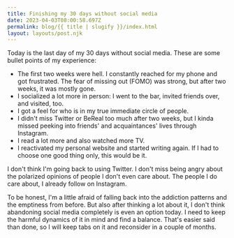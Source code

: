 ```yaml
---
title: Finishing my 30 days without social media
date: 2023-04-03T08:00:58.697Z
permalink: blog/{{ title | slugify }}/index.html
layout: layouts/post.njk
---
```


Today is the last day of my 30 days without social media. These are some bullet points of my experience:

<!-- more -->

- The first two weeks were hell. I constantly reached for my phone and got frustrated. The fear of missing out (FOMO) was strong, but after two weeks, it was mostly gone.
- I socialized a lot more in person: I went to the bar, invited friends over, and visited, too.
- I got a feel for who is in my true immediate circle of people.
- I didn't miss Twitter or BeReal too much after two weeks, but I kinda missed peeking into friends' and acquaintances' lives through Instagram.
- I read a lot more and also watched more TV.
- I reactivated my personal website and started writing again. If I had to choose one good thing only, this would be it.

I don't think I'm going back to using Twitter. I don't miss being angry about the polarized opinions of people I don't even care about. The people I do care about, I already follow on Instagram.

To be honest, I'm a little afraid of falling back into the addiction patterns and the emptiness from before. But also after thinking a lot about it, I don't think abandoning social media completely is even an option today. I need to keep the harmful dynamics of it in mind and find a balance. That's easier said than done, so I will keep tabs on it and reconsider in a couple of months.
